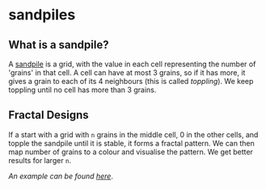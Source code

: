 # sandpiles

## What is a sandpile?

A [sandpile](https://en.wikipedia.org/wiki/Abelian_sandpile_model) is a grid, with the value in each cell representing the number of 'grains' in that cell.
A cell can have at most 3 grains, so if it has more, it gives a grain to each of its 4 neighbours (this is called *toppling*).
We keep toppling until no cell has more than 3 grains.

## Fractal Designs

If a start with a grid with `n` grains in the middle cell, 0 in the other cells, and topple the sandpile until it is stable, it forms a fractal pattern.
We can then map number of grains to a colour and visualise the pattern. We get better results for larger `n`.

_An example can be found [here](https://github.com/ameykusurkar/sandpiles/blob/master/sandpile_images/sandpile1000000.png)_.
